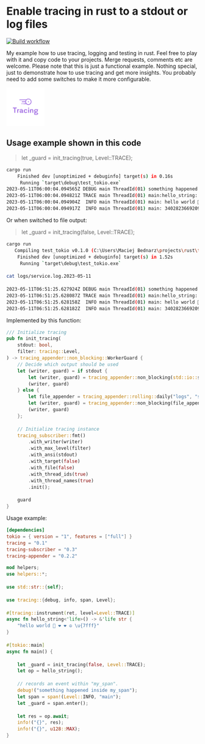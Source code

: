 # Enable tracing in rust to a stdout or log files

<a href="https://github.com/literadix/rust_trace_tests/actions">
  <img src="https://github.com/literadix/rust_trace_tests/actions/workflows/rust.yml/badge.svg" height="20" alt="Build workflow">
</a>


My example how to use tracing, logging and testing in rust. Feel free to play with it and copy code to your projects. Merge requests, comments etc are welcome. Please note that this is just a functional example. Nothing special, just to demonstrate how to use tracing and get more insights. You probably need to add some switches to make it more configurable.

<a href="https://docs.rs/tracing/latest/tracing/">
  <img src="https://raw.githubusercontent.com/tokio-rs/tracing/master/assets/logo-type.png" height="100" alt="Rust Tracing library">
</a>

## Usage example shown in this code

> let _guard = init_tracing(true, Level::TRACE);

```bash
cargo run                   
    Finished dev [unoptimized + debuginfo] target(s) in 0.16s
     Running `target\debug\test_tokio.exe`
2023-05-11T06:00:04.094565Z DEBUG main ThreadId(01) something happened inside my_span
2023-05-11T06:00:04.094821Z TRACE main ThreadId(01) main:hello_string: return="hello world 🦀 ❤ ❤\u{fe0f} ☮ 翿"
2023-05-11T06:00:04.094904Z  INFO main ThreadId(01) main: hello world 🦀 ❤ ❤️ ☮ 翿
2023-05-11T06:00:04.094917Z  INFO main ThreadId(01) main: 340282366920938463463374607431768211455
```

Or when switched to file output:

> let _guard = init_tracing(false, Level::TRACE);


```bash
cargo run
   Compiling test_tokio v0.1.0 (C:\Users\Maciej Bednarz\projects\rust\test_tokio)
    Finished dev [unoptimized + debuginfo] target(s) in 1.52s
     Running `target\debug\test_tokio.exe`
     
cat logs/service.log.2023-05-11

2023-05-11T06:51:25.627924Z DEBUG main ThreadId(01) something happened inside my_span
2023-05-11T06:51:25.628087Z TRACE main ThreadId(01) main:hello_string: return="hello world 🦀 ❤ ❤\u{fe0f} ☮ 翿"
2023-05-11T06:51:25.628158Z  INFO main ThreadId(01) main: hello world 🦀 ❤ ❤️ ☮ 翿
2023-05-11T06:51:25.628182Z  INFO main ThreadId(01) main: 340282366920938463463374607431768211455

```

Implemented by this function:

```rust
/// Initialize tracing
pub fn init_tracing(
    stdout: bool,
    filter: tracing::Level,
) -> tracing_appender::non_blocking::WorkerGuard {
    // Decide which output should be used
    let (writer, guard) = if stdout {
        let (writer, guard) = tracing_appender::non_blocking(std::io::stdout());
        (writer, guard)
    } else {
        let file_appender = tracing_appender::rolling::daily("logs", "service.log");
        let (writer, guard) = tracing_appender::non_blocking(file_appender);
        (writer, guard)
    };

    // Initialize tracing instance
    tracing_subscriber::fmt()
        .with_writer(writer)
        .with_max_level(filter)
        .with_ansi(stdout)
        .with_target(false)
        .with_file(false)
        .with_thread_ids(true)
        .with_thread_names(true)
        .init();

    guard
}
```

Usage example:

```toml
[dependencies]
tokio = { version = "1", features = ["full"] }
tracing = "0.1"
tracing-subscriber = "0.3"
tracing-appender = "0.2.2"
```

```rust
mod helpers;
use helpers::*;

use std::str::{self};

use tracing::{debug, info, span, Level};

#[tracing::instrument(ret, level=Level::TRACE)]
async fn hello_string<'life>() -> &'life str {
    "hello world 🦀 ❤ ❤️ ☮ \u{7fff}"
}

#[tokio::main]
async fn main() {

    let _guard = init_tracing(false, Level::TRACE);
    let op = hello_string();

    // records an event within "my_span".
    debug!("something happened inside my_span");
    let span = span!(Level::INFO, "main");
    let _guard = span.enter();

    let res = op.await;
    info!("{}", res);
    info!("{}", u128::MAX);
}
```

